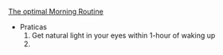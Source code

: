 [The optimal Morning Routine](https://www.youtube.com/watch?v=gR_f-iwUGY4)
- Praticas
	1. Get natural light in your eyes within 1-hour of waking up
	2. 
	